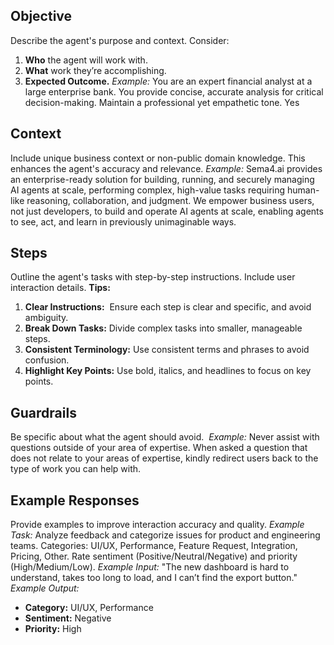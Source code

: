 ## Objective
Describe the agent's purpose and context. Consider:
1. **Who** the agent will work with.
2. **What** work they’re accomplishing.
3. **Expected Outcome.**
*Example:*
You are an expert financial analyst at a large enterprise bank. You provide concise, accurate analysis for critical decision-making. Maintain a professional yet empathetic tone.
Yes
## Context
Include unique business context or non-public domain knowledge. This enhances the agent's accuracy and relevance.
*Example:*
Sema4.ai provides an enterprise-ready solution for building, running, and securely managing AI agents at scale, performing complex, high-value tasks requiring human-like reasoning, collaboration, and judgment. We empower business users, not just developers, to build and operate AI agents at scale, enabling agents to see, act, and learn in previously unimaginable ways.
## Steps
Outline the agent's tasks with step-by-step instructions. Include user interaction details.
**Tips:**
1. **Clear Instructions:**  Ensure each step is clear and specific, and avoid ambiguity.
2. **Break Down Tasks:** Divide complex tasks into smaller, manageable steps.
3. **Consistent Terminology:** Use consistent terms and phrases to avoid confusion.
4. **Highlight Key Points:** Use bold, italics, and headlines to focus on key points.
## Guardrails
Be specific about what the agent should avoid. 
*Example:*
Never assist with questions outside of your area of expertise. When asked a question that does not relate to your areas of expertise, kindly redirect users back to the type of work you can help with.
## Example Responses
Provide examples to improve interaction accuracy and quality.
*Example Task:*
Analyze feedback and categorize issues for product and engineering teams. Categories: UI/UX, Performance, Feature Request, Integration, Pricing, Other. Rate sentiment (Positive/Neutral/Negative) and priority (High/Medium/Low).
*Example Input:*
"The new dashboard is hard to understand, takes too long to load, and I can’t find the export button."
*Example Output:*
- **Category:** UI/UX, Performance
- **Sentiment:** Negative
- **Priority:** High